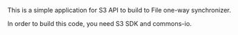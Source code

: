 This is a simple application for S3 API to build to File one-way synchronizer.

In order to build this code, you need S3 SDK and commons-io.